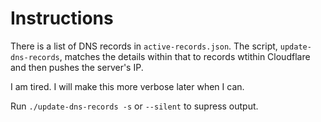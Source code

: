 # Instructions
There is a list of DNS records in `active-records.json`. The script,
`update-dns-records`, matches the details within that to records wtithin
Cloudflare and then pushes the server's IP.  

I am tired. I will make this more verbose later when I can.  

Run `./update-dns-records -s` or `--silent` to supress output.  
